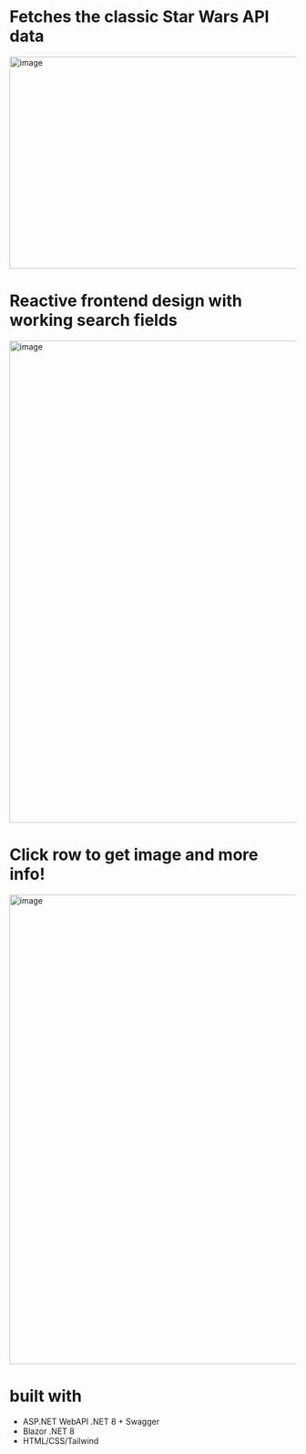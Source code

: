 # Fetches the classic Star Wars API data
<img width="1594" height="372" alt="image" src="https://github.com/user-attachments/assets/0a7f34ab-177e-4455-b5ee-887ad4c62524" />


# Reactive frontend design with working search fields
<img width="1617" height="845" alt="image" src="https://github.com/user-attachments/assets/adf503e9-d659-4cf0-9dfc-d7d0ee8ae49e" />



# Click row to get image and more info!
<img width="1617" height="823" alt="image" src="https://github.com/user-attachments/assets/a7d6e696-8a75-4689-9b42-7bab2bf3e29f" />


# built with
- ASP.NET WebAPI .NET 8 + Swagger
- Blazor .NET 8
- HTML/CSS/Tailwind
